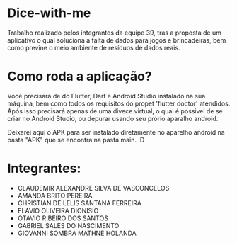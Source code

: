 # Dice-with-me
Trabalho realizado pelos integrantes da equipe 39, tras a proposta de um aplicativo o qual soluciona a falta de dados para jogos e brincadeiras, bem como previne o meio ambiente de resíduos de dados reais.

# Como roda a aplicação?
Você precisará de do Flutter, Dart e Android Studio instalado na sua máquina, bem como todos os requisitos do propet 'flutter doctor' atendidos.
Após isso precisará apenas de uma divece virtual, o qual é possivel de se criar no Android Studio, ou depurar usando seu prório aparalho android.

Deixarei aqui o APK para ser instalado diretamente no aparelho android na pasta "APK" que se encontra na pasta main. :D

# Integrantes:
- CLAUDEMIR ALEXANDRE SILVA DE VASCONCELOS
- AMANDA BRITO PEREIRA
- CHRISTIAN DE LELIS SANTANA FERREIRA
- FLAVIO OLIVEIRA DIONISIO
- OTAVIO RIBEIRO DOS SANTOS
- GABRIEL SALES DO NASCIMENTO
- GIOVANNI SOMBRA MATHNE HOLANDA
